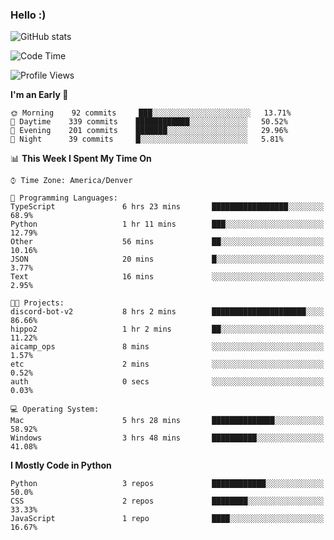 ### Hello :)

![GitHub stats](https://github-readme-stats.vercel.app/api?username=neverabsolute&count_private=true&include_all_commits=true&bg_color=0D1117&text_color=F3F3F3&title_color=E1E1E1)

<!--START_SECTION:waka-->
![Code Time](http://img.shields.io/badge/Code%20Time-523%20hrs%2054%20mins-blue)

![Profile Views](http://img.shields.io/badge/Profile%20Views-9-blue)

**I'm an Early 🐤** 

```text
🌞 Morning    92 commits     ███░░░░░░░░░░░░░░░░░░░░░░   13.71% 
🌆 Daytime    339 commits    ████████████░░░░░░░░░░░░░   50.52% 
🌃 Evening    201 commits    ███████░░░░░░░░░░░░░░░░░░   29.96% 
🌙 Night      39 commits     █░░░░░░░░░░░░░░░░░░░░░░░░   5.81%

```


📊 **This Week I Spent My Time On** 

```text
⌚︎ Time Zone: America/Denver

💬 Programming Languages: 
TypeScript               6 hrs 23 mins       █████████████████░░░░░░░░   68.9% 
Python                   1 hr 11 mins        ███░░░░░░░░░░░░░░░░░░░░░░   12.79% 
Other                    56 mins             ██░░░░░░░░░░░░░░░░░░░░░░░   10.16% 
JSON                     20 mins             █░░░░░░░░░░░░░░░░░░░░░░░░   3.77% 
Text                     16 mins             ░░░░░░░░░░░░░░░░░░░░░░░░░   2.95%

🐱‍💻 Projects: 
discord-bot-v2           8 hrs 2 mins        █████████████████████░░░░   86.66% 
hippo2                   1 hr 2 mins         ██░░░░░░░░░░░░░░░░░░░░░░░   11.22% 
aicamp_ops               8 mins              ░░░░░░░░░░░░░░░░░░░░░░░░░   1.57% 
etc                      2 mins              ░░░░░░░░░░░░░░░░░░░░░░░░░   0.52% 
auth                     0 secs              ░░░░░░░░░░░░░░░░░░░░░░░░░   0.03%

💻 Operating System: 
Mac                      5 hrs 28 mins       ██████████████░░░░░░░░░░░   58.92% 
Windows                  3 hrs 48 mins       ██████████░░░░░░░░░░░░░░░   41.08%

```

**I Mostly Code in Python** 

```text
Python                   3 repos             ████████████░░░░░░░░░░░░░   50.0% 
CSS                      2 repos             ████████░░░░░░░░░░░░░░░░░   33.33% 
JavaScript               1 repo              ████░░░░░░░░░░░░░░░░░░░░░   16.67%

```



<!--END_SECTION:waka-->
